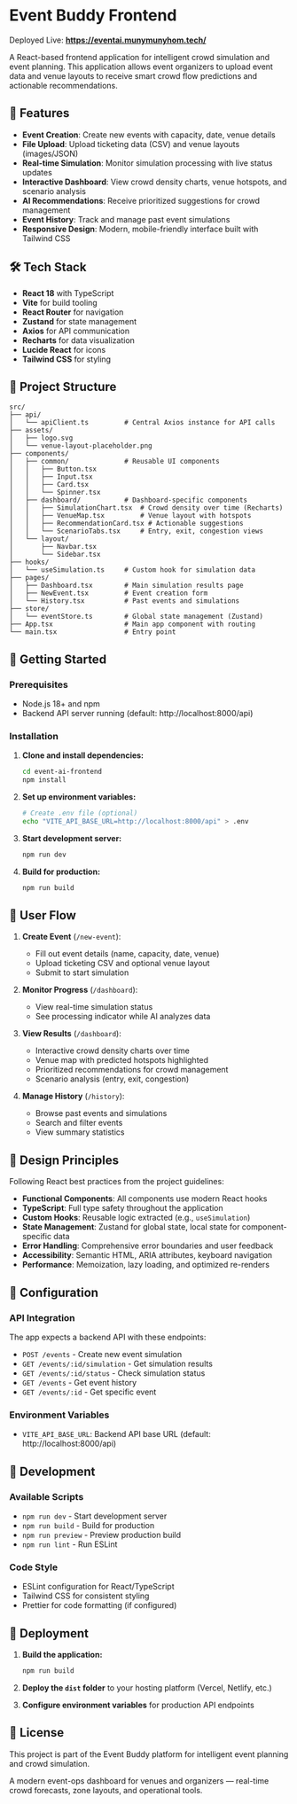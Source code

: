 # Event Buddy Frontend

Deployed Live: **https://eventai.munymunyhom.tech/**

A React-based frontend application for intelligent crowd simulation and event planning. This application allows event organizers to upload event data and venue layouts to receive smart crowd flow predictions and actionable recommendations.

## 🚀 Features

- **Event Creation**: Create new events with capacity, date, venue details
- **File Upload**: Upload ticketing data (CSV) and venue layouts (images/JSON)
- **Real-time Simulation**: Monitor simulation processing with live status updates
- **Interactive Dashboard**: View crowd density charts, venue hotspots, and scenario analysis
- **AI Recommendations**: Receive prioritized suggestions for crowd management
- **Event History**: Track and manage past event simulations
- **Responsive Design**: Modern, mobile-friendly interface built with Tailwind CSS

## 🛠️ Tech Stack

- **React 18** with TypeScript
- **Vite** for build tooling
- **React Router** for navigation
- **Zustand** for state management
- **Axios** for API communication
- **Recharts** for data visualization
- **Lucide React** for icons
- **Tailwind CSS** for styling

## 📁 Project Structure

```
src/
├── api/
│   └── apiClient.ts         # Central Axios instance for API calls
├── assets/
│   ├── logo.svg
│   └── venue-layout-placeholder.png
├── components/
│   ├── common/              # Reusable UI components
│   │   ├── Button.tsx
│   │   ├── Input.tsx
│   │   ├── Card.tsx
│   │   └── Spinner.tsx
│   ├── dashboard/           # Dashboard-specific components
│   │   ├── SimulationChart.tsx  # Crowd density over time (Recharts)
│   │   ├── VenueMap.tsx         # Venue layout with hotspots
│   │   ├── RecommendationCard.tsx # Actionable suggestions
│   │   └── ScenarioTabs.tsx     # Entry, exit, congestion views
│   └── layout/
│       ├── Navbar.tsx
│       └── Sidebar.tsx
├── hooks/
│   └── useSimulation.ts     # Custom hook for simulation data
├── pages/
│   ├── Dashboard.tsx        # Main simulation results page
│   ├── NewEvent.tsx         # Event creation form
│   └── History.tsx          # Past events and simulations
├── store/
│   └── eventStore.ts        # Global state management (Zustand)
├── App.tsx                  # Main app component with routing
└── main.tsx                 # Entry point
```

## 🚀 Getting Started

### Prerequisites

- Node.js 18+ and npm
- Backend API server running (default: http://localhost:8000/api)

### Installation

1. **Clone and install dependencies:**
   ```bash
   cd event-ai-frontend
   npm install
   ```

2. **Set up environment variables:**
   ```bash
   # Create .env file (optional)
   echo "VITE_API_BASE_URL=http://localhost:8000/api" > .env
   ```

3. **Start development server:**
   ```bash
   npm run dev
   ```

4. **Build for production:**
   ```bash
   npm run build
   ```

## 📱 User Flow

1. **Create Event** (`/new-event`):
   - Fill out event details (name, capacity, date, venue)
   - Upload ticketing CSV and optional venue layout
   - Submit to start simulation

2. **Monitor Progress** (`/dashboard`):
   - View real-time simulation status
   - See processing indicator while AI analyzes data

3. **View Results** (`/dashboard`):
   - Interactive crowd density charts over time
   - Venue map with predicted hotspots highlighted
   - Prioritized recommendations for crowd management
   - Scenario analysis (entry, exit, congestion)

4. **Manage History** (`/history`):
   - Browse past events and simulations
   - Search and filter events
   - View summary statistics

## 🎨 Design Principles

Following React best practices from the project guidelines:

- **Functional Components**: All components use modern React hooks
- **TypeScript**: Full type safety throughout the application
- **Custom Hooks**: Reusable logic extracted (e.g., `useSimulation`)
- **State Management**: Zustand for global state, local state for component-specific data
- **Error Handling**: Comprehensive error boundaries and user feedback
- **Accessibility**: Semantic HTML, ARIA attributes, keyboard navigation
- **Performance**: Memoization, lazy loading, and optimized re-renders

## 🔧 Configuration

### API Integration

The app expects a backend API with these endpoints:

- `POST /events` - Create new event simulation
- `GET /events/:id/simulation` - Get simulation results
- `GET /events/:id/status` - Check simulation status
- `GET /events` - Get event history
- `GET /events/:id` - Get specific event

### Environment Variables

- `VITE_API_BASE_URL`: Backend API base URL (default: http://localhost:8000/api)

## 🧪 Development

### Available Scripts

- `npm run dev` - Start development server
- `npm run build` - Build for production
- `npm run preview` - Preview production build
- `npm run lint` - Run ESLint

### Code Style

- ESLint configuration for React/TypeScript
- Tailwind CSS for consistent styling
- Prettier for code formatting (if configured)

## 🚀 Deployment

1. **Build the application:**
   ```bash
   npm run build
   ```

2. **Deploy the `dist` folder** to your hosting platform (Vercel, Netlify, etc.)

3. **Configure environment variables** for production API endpoints

## 📄 License

This project is part of the Event Buddy platform for intelligent event planning and crowd simulation.

A modern event-ops dashboard for venues and organizers — real-time crowd forecasts, zone layouts, and operational tools.

